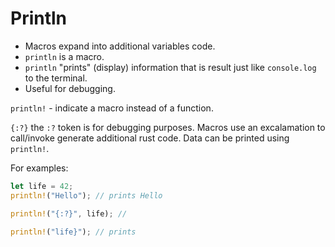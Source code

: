 # **Println**

* Macros expand into additional variables code.
* `println` is a macro.
* `println` "prints" (display) information that is result just like `console.log` to the terminal.
* Useful for debugging.

`println!` - indicate a macro instead of a function.

`{:?}` the `:?` token is for debugging purposes. Macros use an excalamation to call/invoke generate additional rust code. Data can be printed using `println!`.

For examples:

```rust
let life = 42;
println!("Hello"); // prints Hello
```

```rust
println!("{:?}", life); // 
```

```rust
println!("life}"); // prints
```
